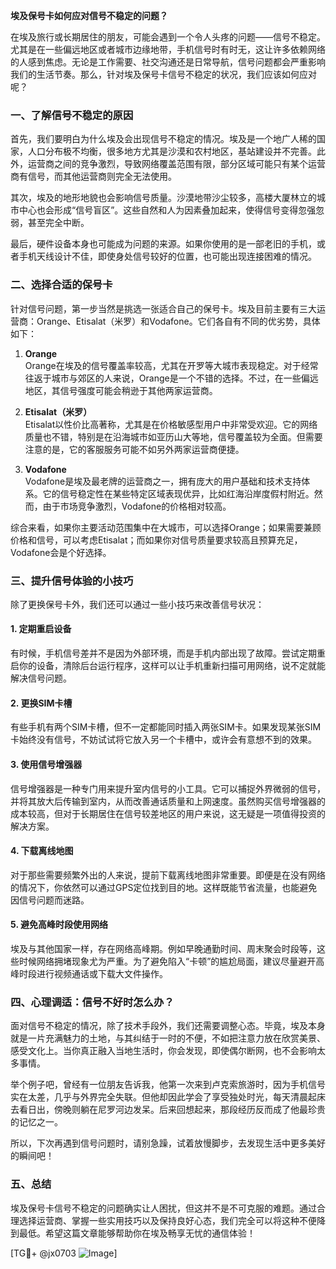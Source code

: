 **埃及保号卡如何应对信号不稳定的问题？**

在埃及旅行或长期居住的朋友，可能会遇到一个令人头疼的问题——信号不稳定。尤其是在一些偏远地区或者城市边缘地带，手机信号时有时无，这让许多依赖网络的人感到焦虑。无论是工作需要、社交沟通还是日常导航，信号问题都会严重影响我们的生活节奏。那么，针对埃及保号卡信号不稳定的状况，我们应该如何应对呢？

### 一、了解信号不稳定的原因

首先，我们要明白为什么埃及会出现信号不稳定的情况。埃及是一个地广人稀的国家，人口分布极不均衡，很多地方尤其是沙漠和农村地区，基站建设并不完善。此外，运营商之间的竞争激烈，导致网络覆盖范围有限，部分区域可能只有某个运营商有信号，而其他运营商则完全无法使用。

其次，埃及的地形地貌也会影响信号质量。沙漠地带沙尘较多，高楼大厦林立的城市中心也会形成“信号盲区”。这些自然和人为因素叠加起来，使得信号变得忽强忽弱，甚至完全中断。

最后，硬件设备本身也可能成为问题的来源。如果你使用的是一部老旧的手机，或者手机天线设计不佳，即使身处信号较好的位置，也可能出现连接困难的情况。

### 二、选择合适的保号卡

针对信号问题，第一步当然是挑选一张适合自己的保号卡。埃及目前主要有三大运营商：Orange、Etisalat（米罗）和Vodafone。它们各自有不同的优劣势，具体如下：

1. **Orange**  
   Orange在埃及的信号覆盖率较高，尤其在开罗等大城市表现稳定。对于经常往返于城市与郊区的人来说，Orange是一个不错的选择。不过，在一些偏远地区，其信号强度可能会稍逊于其他两家运营商。

2. **Etisalat（米罗）**  
   Etisalat以性价比高著称，尤其是在价格敏感型用户中非常受欢迎。它的网络质量也不错，特别是在沿海城市如亚历山大等地，信号覆盖较为全面。但需要注意的是，它的客服服务可能不如另外两家运营商便捷。

3. **Vodafone**  
   Vodafone是埃及最老牌的运营商之一，拥有庞大的用户基础和技术支持体系。它的信号稳定性在某些特定区域表现优异，比如红海沿岸度假村附近。然而，由于市场竞争激烈，Vodafone的价格相对较高。

综合来看，如果你主要活动范围集中在大城市，可以选择Orange；如果需要兼顾价格和信号，可以考虑Etisalat；而如果你对信号质量要求较高且预算充足，Vodafone会是个好选择。

### 三、提升信号体验的小技巧

除了更换保号卡外，我们还可以通过一些小技巧来改善信号状况：

#### 1. 定期重启设备  
有时候，手机信号差并不是因为外部环境，而是手机内部出现了故障。尝试定期重启你的设备，清除后台运行程序，这样可以让手机重新扫描可用网络，说不定就能解决信号问题。

#### 2. 更换SIM卡槽  
有些手机有两个SIM卡槽，但不一定都能同时插入两张SIM卡。如果发现某张SIM卡始终没有信号，不妨试试将它放入另一个卡槽中，或许会有意想不到的效果。

#### 3. 使用信号增强器  
信号增强器是一种专门用来提升室内信号的小工具。它可以捕捉外界微弱的信号，并将其放大后传输到室内，从而改善通话质量和上网速度。虽然购买信号增强器的成本较高，但对于长期居住在信号较差地区的用户来说，这无疑是一项值得投资的解决方案。

#### 4. 下载离线地图  
对于那些需要频繁外出的人来说，提前下载离线地图非常重要。即便是在没有网络的情况下，你依然可以通过GPS定位找到目的地。这样既能节省流量，也能避免因信号问题而迷路。

#### 5. 避免高峰时段使用网络  
埃及与其他国家一样，存在网络高峰期。例如早晚通勤时间、周末聚会时段等，这些时候网络拥堵现象尤为严重。为了避免陷入“卡顿”的尴尬局面，建议尽量避开高峰时段进行视频通话或下载大文件操作。

### 四、心理调适：信号不好时怎么办？

面对信号不稳定的情况，除了技术手段外，我们还需要调整心态。毕竟，埃及本身就是一片充满魅力的土地，与其纠结于一时的不便，不如把注意力放在欣赏美景、感受文化上。当你真正融入当地生活时，你会发现，即使偶尔断网，也不会影响太多事情。

举个例子吧，曾经有一位朋友告诉我，他第一次来到卢克索旅游时，因为手机信号实在太差，几乎与外界完全失联。但他却因此学会了享受独处时光，每天清晨起床去看日出，傍晚则躺在尼罗河边发呆。后来回想起来，那段经历反而成了他最珍贵的记忆之一。

所以，下次再遇到信号问题时，请别急躁，试着放慢脚步，去发现生活中更多美好的瞬间吧！

### 五、总结

埃及保号卡信号不稳定的问题确实让人困扰，但这并不是不可克服的难题。通过合理选择运营商、掌握一些实用技巧以及保持良好心态，我们完全可以将这种不便降到最低。希望这篇文章能够帮助你在埃及畅享无忧的通信体验！

[TG💪+ @jx0703 ![Image](https://github.com/user-attachments/assets/dbca1d08-cadb-493c-b0ec-ad6f7a83f270)]